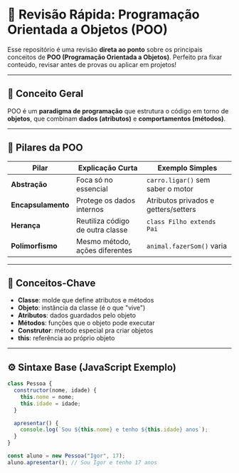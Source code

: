 # 🧠 Revisão Rápida: Programação Orientada a Objetos (POO)

Esse repositório é uma revisão **direta ao ponto** sobre os principais conceitos de **POO (Programação Orientada a Objetos)**. Perfeito pra fixar conteúdo, revisar antes de provas ou aplicar em projetos!

---

## 📌 Conceito Geral

POO é um **paradigma de programação** que estrutura o código em torno de **objetos**, que combinam **dados (atributos)** e **comportamentos (métodos)**.

---

## 🧱 Pilares da POO

| Pilar           | Explicação Curta | Exemplo Simples                    |
|------------------|------------------|------------------------------------|
| **Abstração**    | Foca só no essencial | `carro.ligar()` sem saber o motor |
| **Encapsulamento** | Protege os dados internos | Atributos privados e getters/setters |
| **Herança**      | Reutiliza código de outra classe | `class Filho extends Pai`        |
| **Polimorfismo** | Mesmo método, ações diferentes | `animal.fazerSom()` varia        |

---

## 🧠 Conceitos-Chave

- **Classe**: molde que define atributos e métodos
- **Objeto**: instância da classe (é o que "vive")
- **Atributos**: dados guardados pelo objeto
- **Métodos**: funções que o objeto pode executar
- **Construtor**: método especial pra criar objetos
- **this**: referência ao próprio objeto

---

## ⚙️ Sintaxe Base (JavaScript Exemplo)

```js
class Pessoa {
  constructor(nome, idade) {
    this.nome = nome;
    this.idade = idade;
  }

  apresentar() {
    console.log(`Sou ${this.nome} e tenho ${this.idade} anos`);
  }
}

const aluno = new Pessoa("Igor", 17);
aluno.apresentar(); // Sou Igor e tenho 17 anos
